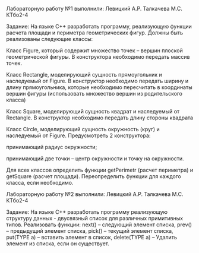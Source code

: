 Лабораторную работу №1 выполнили:
Левицкий А.Р.
Талкачева М.С.
КТбо2-4

Задание: На языке С++ разработать программу, реализующую функции расчета площади и периметра геометрических фигур. Должны быть реализованы следующие классы: 

Класс Figure, который содержит множество точек – вершин плоской геометрической фигуры. В конструктора необходимо передать массив точек.  

Класс Rectangle, моделирующий сущность прямоугольник и наследуемый от Figure. В конструктор необходимо передать ширину и длину прямоугольника, которые необходимо пересчитать в координаты вершин фигуры (использовать множество вершин из родительского класса) 

Класс Square, моделирующий сущность квадрат и наследуемый от Rectangle. В конструктор необходимо передать длину стороны квадрата 

Класс Circle, моделирующий сущность окружность (круг) и наследуемый от Figure. Предусмотреть 2 конструктора:  

принимающий   радиус окружности; 

принимающий две точки – центр окружности и точку на окружности. 

Для всех классов определить функции getPerimetr (расчет периметра) и getSquare (расчет площади). Переопределить функции для каждого класса, если необходимо. 


Лабораторную работу №2 выполнили: 
Левицкий А.Р.
Талкачева М.С.
КТбо2-4

Задание: На языке С++ разработать программу реализующую структуру данных - двусвязный список для различных примитивных типов. Реализовать функции: next() – следующий элемент списка, prev() – предыдущий элемент списка, pick() – текущий элемент списка, put(TYPE a) – вставить элемент в список, delete(TYPE a) – Удалить элемент из списка, если он существует. 
